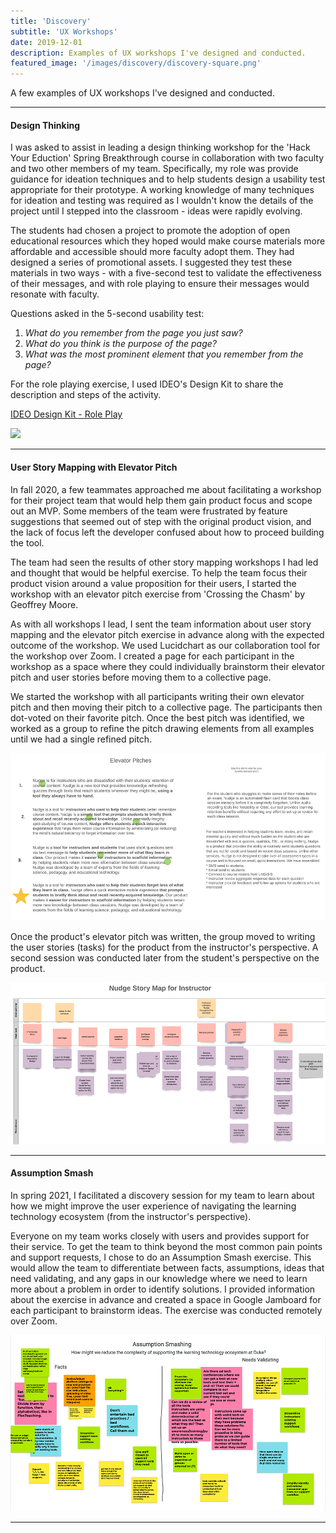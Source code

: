 ```yaml
---
title: 'Discovery'
subtitle: 'UX Workshops'
date: 2019-12-01
description: Examples of UX workshops I've designed and conducted.
featured_image: '/images/discovery/discovery-square.png'
---
```



A few examples of UX workshops I've designed and conducted.

---

#### Design Thinking

I was asked to assist in leading a design thinking workshop for the 'Hack Your Eduction' Spring Breakthrough course in collaboration with two faculty and two other members of my team. Specifically, my role was provide guidance for ideation techniques and to help students design a usability test appropriate for their prototype.  A working knowledge of many techniques for ideation and testing was required as I wouldn't know the details of the project until I stepped into the classroom - ideas were rapidly evolving.

The students had chosen a project to promote the adoption of open educational resources which they hoped would make course materials more affordable and accessible should more faculty adopt them.  They had designed a series of promotional assets.  I suggested they test these materials in two ways - with a five-second test to validate the effectiveness of their messages, and with role playing to ensure their messages would resonate with faculty.

Questions asked in the 5-second usability test:

1. *What do you remember from the page you just saw?*
2. *What do you think is the purpose of the page?*
3. *What was the most prominent element that you remember from the page?*

For the role playing exercise, I used IDEO's Design Kit to share the description and steps of the activity.

[IDEO Design Kit - Role Play](https://www.designkit.org/methods/36)

![](/images/discovery/)

---

#### User Story Mapping with Elevator Pitch

In fall 2020, a few teammates approached me about facilitating a workshop for their project team that would help them gain product focus and scope out an MVP.  Some members of the team were frustrated by feature suggestions that seemed out of step with the original product vision, and the lack of focus left the developer confused about how to proceed building the tool.

The team had seen the results of other story mapping workshops I had led and thought that would be helpful exercise.  To help the team focus their product vision around a value proposition for their users, I started the workshop with an elevator pitch exercise from 'Crossing the Chasm' by Geoffrey Moore.

As with all workshops I lead, I sent the team information about user story mapping and the elevator pitch exercise in advance along with the expected outcome of the workshop.  We used Lucidchart as our collaboration tool for the workshop over Zoom. I created a page for each participant in the workshop as a space where they could individually brainstorm their elevator pitch and user stories before moving them to a collective page.

We started the workshop with all participants writing their own elevator pitch and then moving their pitch to a collective page.  The participants then dot-voted on their favorite pitch.  Once the best pitch was identified, we worked as a group to refine the pitch drawing elements from all examples until we had a single refined pitch.

![](/images/discovery/nudge_elevator_pitch.png)

Once the product's elevator pitch was written, the group moved to writing the user stories (tasks) for the product from the instructor's perspective.  A second session was conducted later from the student's perspective on the product.

![](/images/discovery/nudge_story_map.png)

---

#### Assumption Smash

In spring 2021, I facilitated a discovery session for my team to learn about how we might improve the user experience of navigating the learning technology ecosystem (from the instructor's perspective).

Everyone on my team works closely with users and provides support for their service.  To get the team to think beyond the most common pain points and support requests, I chose to do an Assumption Smash exercise. This would allow the team to differentiate between facts, assumptions, ideas that need validating, and any gaps in our knowledge where we need to learn more about a problem in order to identify solutions.  I provided information about the exercise in advance and created a space in Google Jamboard for each participant to brainstorm ideas.  The exercise was conducted remotely over Zoom.

![](/images/discovery/assumption_smash_workshop.png)

---

